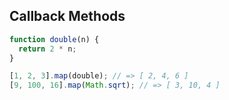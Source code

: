 ## Callback Methods


```js
function double(n) {
  return 2 * n;
}

[1, 2, 3].map(double); // => [ 2, 4, 6 ]
[9, 100, 16].map(Math.sqrt); // => [ 3, 10, 4 ]
```
